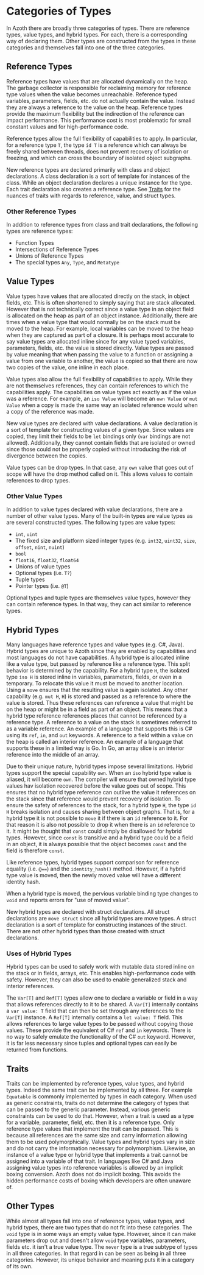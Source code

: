 # Categories of Types

In Azoth there are broadly three categories of types. There are reference types, value types, and
hybrid types. For each, there is a corresponding way of declaring them. Other types are constructed
from the types in these categories and themselves fall into one of the three categories.

## Reference Types

Reference types have values that are allocated dynamically on the heap. The garbage collector is
responsible for reclaiming memory for reference type values when the value becomes unreachable.
Reference typed variables, parameters, fields, etc. do not actually contain the value. Instead they
are always a reference to the value on the heap. Reference types provide the maximum flexibility but
the indirection of the reference can impact performance. This performance cost is most problematic
for small constant values and for high-performance code.

Reference types allow the full flexibility of capabilities to apply. In particular, for a reference
type `T`, the type `id T` is a reference which can always be freely shared between threads, does not
prevent recovery of isolation or freezing, and which can cross the boundary of isolated object
subgraphs.

New reference types are declared primarily with class and object declarations. A class declaration
is a sort of template for instances of the class. While an object declaration declares a unique
instance for the type. Each trait declaration also creates a reference type. See [Traits](#traits)
for the nuances of traits with regards to reference, value, and struct types.

### Other Reference Types

In addition to reference types from class and trait declarations, the following types are reference
types:

* Function Types
* Intersections of Reference Types
* Unions of Reference Types
* The special types `Any`, `Type`, and `Metatype`

## Value Types

Value types have values that are allocated directly on the stack, in object fields, etc. This is
often shortened to simply saying that are stack allocated. However that is not technically correct
since a value type in an object field is allocated on the heap as part of an object instance.
Additionally, there are times when a value type that would normally be on the stack must be moved to
the heap. For example, local variables can be moved to the heap when they are captured as part of a
closure. It is perhaps most accurate to say value types are allocated inline since for any value
typed variables, parameters, fields, etc. the value is stored directly. Value types are passed by
value meaning that when passing the value to a function or assigning a value from one variable to
another, the value is copied so that there are now two copies of the value, one inline in each
place.

Value types also allow the full flexibility of capabilities to apply. While they are not themselves
references, they can contain references to which the capabilities apply.  The capabilities on value
types act exactly as if the value was a reference. For example, an `iso Value` will become an `own
Value` or `mut Value` when a copy is made the same way an isolated reference would when a copy of
the reference was made.

New value types are declared with value declarations. A value declaration is a sort of template for
constructing values of a given type. Since values are copied, they limit their fields to be `let`
bindings only (`var` bindings are not allowed). Additionally, they cannot contain fields that are
isolated or owned since those could not be properly copied without introducing the risk of
divergence between the copies.

Value types can be drop types. In that case, any `own` value that goes out of scope will have the
drop method called on it. This allows values to contain references to drop types.

### Other Value Types

In addition to value types declared with value declarations, there are a number of other value
types. Many of the built-in types are value types as are several constructed types. The following
types are value types:

* `int`, `uint`
* The fixed size and platform sized integer types (e.g. `int32`, `uint32`, `size`, `offset`, `nint`,
  `nuint`)
* `bool`
* `float16`, `float32`, `float64`
* Unions of value types
* Optional types (i.e. `T?`)
* Tuple types
* Pointer types (i.e. `@T`)

Optional types and tuple types are themselves value types, however they can contain reference types.
In that way, they can act similar to reference types.

## Hybrid Types

Many languages have reference types and value types (e.g. C#, Java). Hybrid types are unique to
Azoth since they are enabled by capabilities and most languages do not have capabilities. A hybrid
type is allocated inline like a value type, but passed by reference like a reference type. This
split behavior is determined by the capability. For a hybrid type `H`, the isolated type `iso H` is
stored inline in variables, parameters, fields, or even in a temporary. To relocate this value it
must be moved to another location. Using a `move` ensures that the resulting value is again
isolated. Any other capability (e.g. `mut H`, `H`) is stored and passed as a reference to where the
value is stored. Thus these references can reference a value that might be on the heap or might be
in a field as part of an object. This means that a hybrid type reference references places that
cannot be referenced by a reference type. A reference to a value on the stack is sometimes referred
to as a variable reference. An example of a language that supports this is C# using its `ref`, `in`,
and `out` keywords. A reference to a field within a value on the heap is called an interior
reference. An example of a language that supports these in a limited way is Go. In Go, an array
slice is an interior reference into the middle of an array.

Due to their unique nature, hybrid types impose several limitations. Hybrid types support the
special capability `own`. When an `iso` hybrid type value is aliased, it will become `own`. The
compiler will ensure that owned hybrid type values hav isolation recovered before the value goes out
of scope. This ensures that no hybrid type reference can outlive the value it references on the
stack since that reference would prevent recovery of isolation. To ensure the safety of references
to the stack, for a hybrid type `H`, the type `id H` breaks isolation and causes sharing between
object graphs. That is, for a hybrid type it is not possible to `move` it if there is an `id`
reference to it. For that reason it is also not possible to drop it when there is an `id` reference
to it. It might be thought that `const` could simply be disallowed for hybrid types. However, since
`const` is transitive and a hybrid type could be a field in an object, it is always possible that
the object becomes `const` and the field is therefore `const`.

Like reference types, hybrid types support comparison for reference equality (i.e. `@==`) and the
`identity_hash()` method. However, if a hybrid type value is moved, then the newly moved value will
have a different identity hash.

When a hybrid type is moved, the pervious variable binding type changes to `void` and reports errors
for "use of moved value".

New hybrid types are declared with struct declarations. All struct declarations are `move struct`
since all hybrid types are move types. A struct declaration is a sort of template for constructing
instances of the struct. There are not other hybrid types than those created with struct declarations.

### Uses of Hybrid Types

Hybrid types can be used to safely work with mutable data stored inline on the stack or in fields,
arrays, etc. This enables high-performance code with safety. However, they can also be used to
enable generalized stack and interior references.

The `Var[T]` and `Ref[T]` types allow one to declare a variable or field in a way that allows
references directly to it to be shared. A `Var[T]` internally contains a `var value: T` field that
can then be set through any references to the `Var[T]` instance. A `Ref[T]` internally contains a
`let value: T` field. This allows references to large value types to be passed without copying those
values. These provide the equivalent of C# `ref` and `in` keywords. There is no way to safely
emulate the functionality of the C# `out` keyword. However, it is far less necessary since tuples
and optional types can easily be returned from functions.

## Traits

Traits can be implemented by reference types, value types, and hybrid types. Indeed the same trait
can be implemented by all three. For example `Equatable` is commonly implemented by types in each
category. When used as generic constraints, traits do not determine the category of types that can
be passed to the generic parameter. Instead, various generic constraints can be used to do that.
However, when a trait is used as a type for a variable, parameter, field, etc. then it is a
reference type. Only reference type values that implement the trait can be passed. This is because
all references are the same size and carry information allowing them to be used polymorphically.
Value types and hybrid types vary in size and do not carry the information necessary for
polymorphism. Likewise, an instance of a value type or hybrid type that implements a trait cannot be
assigned into a variable of that trait. In languages like C# and Java assigning value types into
reference variables is allowed by an implicit boxing conversion. Azoth does not do implicit boxing.
This avoids the hidden performance costs of boxing which developers are often unaware of.

## Other Types

While almost all types fall into one of reference types, value types, and hybrid types, there are
two types that do not fit into these categories. The `void` type is in some ways an empty value
type. However, since it can make parameters drop out and doesn't allow `void` type variables,
parameters, fields etc. it isn't a true value type. The `never` type is a true subtype of types in
all three categories. In that regard in can be seen as being in all three categories. However, its
unique behavior and meaning puts it in a category of its own.
